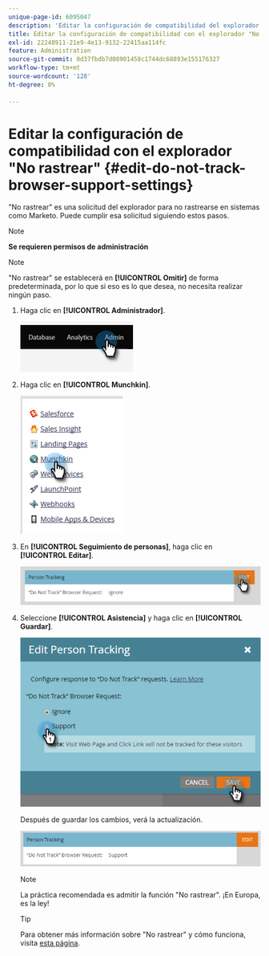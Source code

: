 ```yaml
---
unique-page-id: 6095047
description: 'Editar la configuración de compatibilidad del explorador "No rastrear": documentos de Marketo, documentación del producto'
title: Editar la configuración de compatibilidad con el explorador "No rastrear"
exl-id: 22248911-21e9-4e13-9132-22415aa114fc
feature: Administration
source-git-commit: 0d37fbdb7d08901458c1744dc68893e155176327
workflow-type: tm+mt
source-wordcount: '128'
ht-degree: 0%

---
```


# Editar la configuración de compatibilidad con el explorador &quot;No rastrear&quot; {#edit-do-not-track-browser-support-settings}

&quot;No rastrear&quot; es una solicitud del explorador para no rastrearse en sistemas como Marketo. Puede cumplir esa solicitud siguiendo estos pasos.

>[!NOTE]
>
>**Se requieren permisos de administración**

>[!NOTE]
>
>&quot;No rastrear&quot; se establecerá en **[!UICONTROL Omitir]** de forma predeterminada, por lo que si eso es lo que desea, no necesita realizar ningún paso.

1. Haga clic en **[!UICONTROL Administrador]**.

   ![](assets/edit-do-not-track-browser-support-settings-1.png)

1. Haga clic en **[!UICONTROL Munchkin]**.

   ![](assets/edit-do-not-track-browser-support-settings-2.png)

1. En **[!UICONTROL Seguimiento de personas]**, haga clic en **[!UICONTROL Editar]**.

   ![](assets/edit-do-not-track-browser-support-settings-3.png)

1. Seleccione **[!UICONTROL Asistencia]** y haga clic en **[!UICONTROL Guardar]**.

   ![](assets/edit-do-not-track-browser-support-settings-4.png)

   Después de guardar los cambios, verá la actualización.

   ![](assets/edit-do-not-track-browser-support-settings-5.png)

   >[!NOTE]
   >
   >La práctica recomendada es admitir la función &quot;No rastrear&quot;. ¡En Europa, es la ley!

   >[!TIP]
   >
   >Para obtener más información sobre &quot;No rastrear&quot; y cómo funciona, visita [esta página](https://en.wikipedia.org/wiki/Do_Not_Track).
